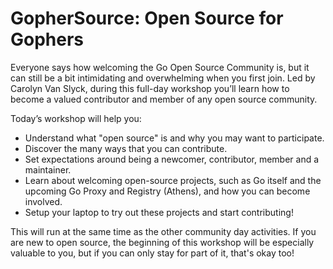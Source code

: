 # GopherSource: Open Source for Gophers

Everyone says how welcoming the Go Open Source Community is, but it can still be a bit intimidating and overwhelming when you first join. Led by Carolyn Van Slyck, during this full-day workshop you’ll learn how to become a valued contributor and member of any open source community.

Today’s workshop will help you:
* Understand what "open source" is and why you may want to participate.
* Discover the many ways that you can contribute.
* Set expectations around being a newcomer, contributor, member and a maintainer.
* Learn about welcoming open-source projects, such as Go itself and the upcoming Go Proxy and Registry (Athens), and how you can become involved.
* Setup your laptop to try out these projects and start contributing!

This will run at the same time as the other community day activities. If you are new to open source, the beginning of this workshop will be especially valuable to you, but if you can only stay for part of it, that's okay too!
